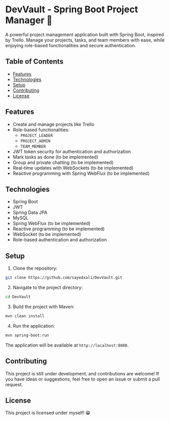 # DevVault - Spring Boot Project Manager 🚀

A powerful project management application built with Spring Boot, inspired by Trello. Manage your projects, tasks, and team members with ease, while enjoying role-based functionalities and secure authentication.

## Table of Contents

- [Features](#features)
- [Technologies](#technologies)
- [Setup](#setup)
- [Contributing](#contributing)
- [License](#license)

## Features

- Create and manage projects like Trello
- Role-based functionalities:
  - `PROJECT_LEADER`
  - `PROJECT_ADMIN`
  - `TEAM_MEMBER`
- JWT token security for authentication and authorization
- Mark tasks as done (to be implemented)
- Group and private chatting (to be implemented)
- Real-time updates with WebSockets (to be implemented)
- Reactive programming with Spring WebFlux (to be implemented)

## Technologies

- Spring Boot
- JWT
- Spring Data JPA
- MySQL
- Spring WebFlux (to be implemented)
- Reactive programming (to be implemented)
- WebSocket (to be implemented)
- Role-based authentication and authorization

## Setup

1. Clone the repository:

```bash
git clone https://github.com/sayedxali/DevVault.git
```

2. Navigate to the project directory:

```bash
cd DevVault
```

3. Build the project with Maven:

```bash
mvn clean install
```

4. Run the application:

```bash
mvn spring-boot:run
```

The application will be available at `http://localhost:8080`.

## Contributing

This project is still under development, and contributions are welcome! If you have ideas or suggestions, feel free to open an issue or submit a pull request.

## License

This project is licensed under myself! 😁
